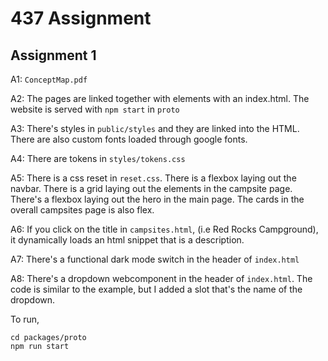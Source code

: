 # 437 Assignment

## Assignment 1
A1: `ConceptMap.pdf`

A2: The pages are linked together with <a> elements with an index.html. The website is served with `npm start` in `proto`

A3: There's styles in `public/styles` and they are linked into the HTML. There are also custom fonts loaded through google fonts.

A4: There are tokens in `styles/tokens.css`

A5: There is a css reset in `reset.css`. There is a flexbox laying out the navbar. There is a grid laying out the elements in the campsite page. There's a flexbox laying out the hero in the main page. The cards in the overall campsites page is also flex.

A6: If you click on the title in `campsites.html`, (i.e Red Rocks Campground), it dynamically loads an html snippet that is a description.

A7: There's a functional dark mode switch in the header of `index.html`

A8: There's a dropdown webcomponent in the header of `index.html`. The code is similar to the example, but I added a slot that's the name of the dropdown.

To run, 
```
cd packages/proto
npm run start
```